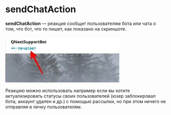 # sendChatAction

**sendChatAction** — реакция сообщит пользователям бота или чата о том, что бот, что то пишет, как показано на скриншоте.

![](./1.png)

Реакцию можно использовать например если вы хотите актуализировать статусы своих пользователей (юзер заблокировал бота, аккаунт удален и др.) с помощью рассылки, но при этом ничего не отправляя в личку пользователям.



